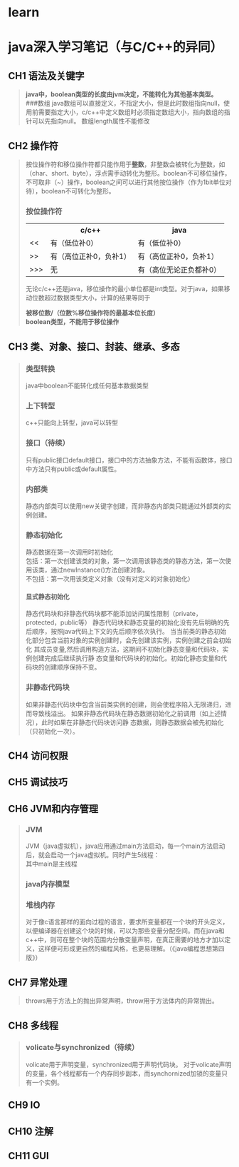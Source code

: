 # learn
# java深入学习笔记（与C/C++的异同）
## CH1 语法及关键字
>**java中，boolean类型的长度由jvm决定，不能转化为其他基本类型。**  
>###数组
>java数组可以直接定义，不指定大小，但是此时数组指向null，使用前需要指定大小，c/c++中定义数组时必须指定数组大小，指向数组的指针可以先指向null。
>数组length属性不能修改
## CH2 操作符
>按位操作符和移位操作符都只能作用于**整数**，非整数会被转化为整数，如（char、short、byte），浮点需手动转化为整形。boolean不可移位操作，不可取非（~）操作，boolean之间可以进行其他按位操作（作为1bit单位对待），boolean不可转化为整形。
>### 按位操作符  
><table>
>	<tr><th/><th>c/c++</th><th>java</th></tr>  
>	<tr><td><<</td><td>有（低位补0）</td><td>有（低位补0）</td></tr>  
>	<tr><td>>></td><td>有（高位正补0，负补1）</td><td>有（高位正补0，负补1）</td></tr>
>	<tr><td>>>></td><td>无</td><td>有（高位无论正负都补0）</td></tr>  
></table>
>无论c/c++还是java，移位操作的最小单位都是int类型。对于java，如果移动位数超过数据类型大小，计算的结果等同于  
>
>**被移位数/（位数%移位操作符的最基本位长度）**  
>**boolean类型，不能用于移位操作**  
## CH3 类、对象、接口、封装、继承、多态  
>### 类型转换
>java中boolean不能转化成任何基本数据类型
>### 上下转型
>c++只能向上转型，java可以转型
>### 接口（待续）
>只有public接口default接口，接口中的方法抽象方法，不能有函数体，接口中方法只有public或default属性。
>### 内部类
>静态内部类可以使用new关键字创建，而非静态内部类只能通过外部类的实例创建。  
>### 静态初始化  
>静态数据在第一次调用时初始化  
>包括：第一次创建该类的对象，第一次调用该静态类的静态方法，第一次使用该类，通过newInstance()方法创建对象。  
>不包括：第一次用该类定义对象（没有对定义的对象初始化）
>#### 显式静态初始化
>静态代码块和非静态代码块都不能添加访问属性限制（private，protected，public等）
>静态代码块和静态变量的初始化没有先后明确的先后顺序，按照java代码上下文的先后顺序依次执行。
>当当前类的静态初始化部分包含当前对象的实例创建时，会先创建该实例，实例创建之前会初始化
>其成员变量,然后调用构造方法，这期间不初始化静态变量和代码块，实例创建完成后继续执行静
>态变量和代码块的初始化。初始化静态变量和代码块的创建顺序保持不变。
>### 非静态代码块
>如果非静态代码块中包含当前类实例的创建，则会使程序陷入无限递归，进而导致栈溢出。
>如果非静态代码块在静态数据初始化之前调用（如上述情况），此时如果在非静态代码块访问静
>态数据，则静态数据会被先初始化（只初始化一次）。
## CH4 访问权限
## CH5 调试技巧
## CH6 JVM和内存管理
>### JVM
>JVM（java虚拟机），java应用通过main方法启动，每一个main方法启动后，就会启动一个java虚拟机。同时产生5线程：  
>其中main是主线程
>### java内存模型
>### 堆栈内存
>对于像c语言那样的面向过程的语言，要求所变量都在一个块的开头定义，以便编译器在创建这个块的时候，可以为那些变量分配空间。而在java和c++中，则可在整个块的范围内分散变量声明，在真正需要的地方才加以定义，这样便可形成更自然的编程风格，也更易理解。（《java编程思想第四版》）
## CH7 异常处理
>throws用于方法上的抛出异常声明，throw用于方法体内的异常抛出。
## CH8 多线程
>### volicate与synchronized（待续）
>volicate用于声明变量，synchronized用于声明代码块。
>对于volicate声明的变量，各个线程都有一个内存同步副本，而synchornized加锁的变量只有一个实例。
## CH9 IO
## CH10 注解
## CH11 GUI
